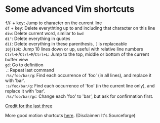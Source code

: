 # Some advanced Vim shortcuts

`f`/`F` + key: Jump to character on the current line  
`df` + key: Delete everythting up to and including that character on this line   
`diw`: Delete current word, similar to `bwd`  
`di"`: Delete everything in quotes  
`di(`: Delete everything in these parenthesis, `(` is replaceable  
`10j`/`10k`: Jump 10 lines down or up, useful with relative line numbers  
`Ctrl+H`/`Ctrl+M`/`Ctrl+L`: Jump to the top, middle or bottom of the current buffer view  
`gd`: Go to definition  
`.`: Repeat last command  
`:%s/foo/bar/g`: Find each occurrence of 'foo' (in all lines), and replace it with 'bar'.  
`:s/foo/bar/g`: Find each occurrence of 'foo' (in the current line only), and replace it with 'bar'.  
`:%s/foo/bar/gc`: Change each 'foo' to 'bar', but ask for confirmation first.  

[Credit for the last three](http://vim.wikia.com/wiki/Search_and_replace)

More good motion shortcuts [here](http://vimdoc.sourceforge.net/htmldoc/motion.html). (Disclaimer: It's Sourceforge)
